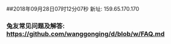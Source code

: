 ##2018年09月28日07时12分07秒 新址: 159.65.170.170
### 兔友常见问题及解答: https://github.com/wanggonging/d/blob/w/FAQ.md
